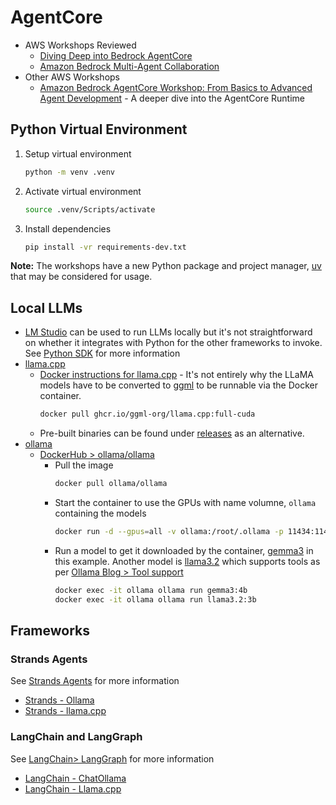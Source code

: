 # AgentCore

* AWS Workshops Reviewed
  * [Diving Deep into Bedrock AgentCore](diving-deep-into-bedrock-agentcore.md)
  * [Amazon Bedrock Multi-Agent Collaboration](bedrock-multi-agent-collaboration.md)
* Other AWS Workshops
  * [Amazon Bedrock AgentCore Workshop: From Basics to Advanced Agent Development](https://catalog.us-east-1.prod.workshops.aws/workshops/abd92795-9a36-4e63-a115-ad04f483248c/en-US) - A deeper dive into the AgentCore Runtime

## Python Virtual Environment

1. Setup virtual environment
    ```bash
    python -m venv .venv
    ```
2. Activate virtual environment
    ```bash
    source .venv/Scripts/activate
    ```
3. Install dependencies
    ```bash
    pip install -vr requirements-dev.txt
    ```

**Note:** The workshops have a new Python package and project manager, [uv](https://docs.astral.sh/uv/) that may be considered for usage.

## Local LLMs

* [LM Studio](https://lmstudio.ai/) can be used to run LLMs locally but it's not straightforward on whether it integrates with Python for the other frameworks to invoke. See [Python SDK](https://lmstudio.ai/docs/python) for more information
* [llama.cpp](https://github.com/ggml-org/llama.cpp)
  * [Docker instructions for llama.cpp](https://github.com/ggml-org/llama.cpp/blob/master/docs/docker.md) - It's not entirely why the LLaMA models have to be converted to [ggml](https://huggingface.co/blog/introduction-to-ggml) to be runnable via the Docker container.
    ```bash
    docker pull ghcr.io/ggml-org/llama.cpp:full-cuda
    ```
  * Pre-built binaries can be found under [releases](https://github.com/ggml-org/llama.cpp/releases) as an alternative.
* [ollama](https://ollama.com/)
  * [DockerHub > ollama/ollama](https://hub.docker.com/r/ollama/ollama)
    * Pull the image
        ```bash
        docker pull ollama/ollama
        ```
    * Start the container to use the GPUs with name volumne, `ollama` containing the models
        ```bash
        docker run -d --gpus=all -v ollama:/root/.ollama -p 11434:11434 --name ollama ollama/ollama
        ```
    * Run a model to get it downloaded by the container, [gemma3](https://ollama.com/library/gemma3) in this example. Another model is [llama3.2](https://ollama.com/library/llama3.2) which supports tools as per [Ollama Blog > Tool support](https://ollama.com/blog/tool-support)
        ```bash
        docker exec -it ollama ollama run gemma3:4b
        docker exec -it ollama ollama run llama3.2:3b
        ```

## Frameworks

### Strands Agents

See [Strands Agents](https://strandsagents.com/) for more information
* [Strands - Ollama](https://strandsagents.com/latest/documentation/docs/user-guide/concepts/model-providers/ollama/)
* [Strands - llama.cpp](https://strandsagents.com/latest/documentation/docs/user-guide/concepts/model-providers/llamacpp/)

### LangChain and LangGraph

See [LangChain> LangGraph](https://www.langchain.com/langgraph) for more information
* [LangChain - ChatOllama](https://python.langchain.com/docs/integrations/chat/ollama/)
* [LangChain - Llama.cpp](https://python.langchain.com/docs/integrations/chat/llamacpp/)
